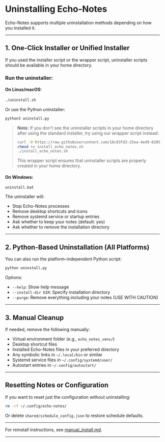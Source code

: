 

# Uninstalling Echo-Notes

Echo-Notes supports multiple uninstallation methods depending on how you installed it.

---

## 1. One-Click Installer or Unified Installer

If you used the installer script or the wrapper script, uninstaller scripts should be available in your home directory.

### Run the uninstaller:

#### On Linux/macOS:
```bash
./uninstall.sh
```

Or use the Python uninstaller:
```bash
python3 uninstall.py
```

> **Note:** If you don't see the uninstaller scripts in your home directory after using the standard installer, try using our wrapper script instead:
> ```bash
> curl -O https://raw.githubusercontent.com/18c83fd3-25ea-4ed9-8205-2abeff9b3883/Echo-Notes/main/install_echo_notes.sh
> chmod +x install_echo_notes.sh
> ./install_echo_notes.sh
> ```
> This wrapper script ensures that uninstaller scripts are properly created in your home directory.

#### On Windows:
```
uninstall.bat
```

The uninstaller will:
- Stop Echo-Notes processes
- Remove desktop shortcuts and icons
- Remove systemd service or startup entries
- Ask whether to keep your notes (default: yes)
- Ask whether to remove the installation directory

---

## 2. Python-Based Uninstallation (All Platforms)

You can also run the platform-independent Python script:

```bash
python uninstall.py
```

Options:
- `--help`: Show help message
- `--install-dir DIR`: Specify installation directory
- `--purge`: Remove everything including your notes (USE WITH CAUTION)

---

## 3. Manual Cleanup

If needed, remove the following manually:

- Virtual environment folder (e.g., `echo_notes_venv/`)
- Desktop shortcut files
- Installed Echo-Notes files in your preferred directory
- Any symbolic links in `~/.local/bin` or similar
- Systemd service files in `~/.config/systemd/user/`
- Autostart entries in `~/.config/autostart/`

---

## Resetting Notes or Configuration

If you want to reset just the configuration without uninstalling:

```bash
rm -rf ~/.config/echo-notes/
```

Or delete `shared/schedule_config.json` to restore schedule defaults.

---

For reinstall instructions, see [manual_install.md](manual_install.md).

---
